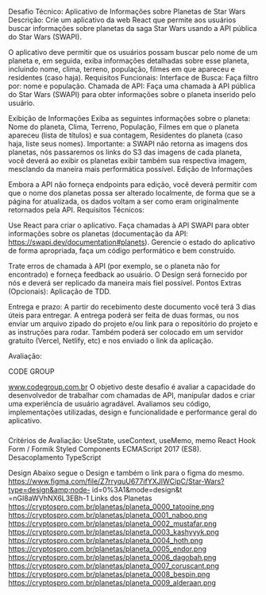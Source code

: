 Desafio Técnico: Aplicativo de Informações sobre Planetas de Star Wars
Descrição: Crie um aplicativo da web React que permite aos usuários buscar
informações sobre planetas da saga Star Wars usando a API pública do Star Wars
(SWAPI).

O aplicativo deve permitir que os usuários possam buscar pelo nome de um
planeta e, em seguida, exiba informações detalhadas sobre esse planeta, incluindo
nome, clima, terreno, população, filmes em que apareceu e residentes (caso haja).
Requisitos Funcionais: Interface de Busca: Faça filtro por: nome e população.
Chamada de API: Faça uma chamada à API pública do Star Wars (SWAPI) para obter
informações sobre o planeta inserido pelo usuário.

Exibição de Informações
Exiba as seguintes informações sobre o planeta: Nome do planeta, Clima, Terreno,
População, Filmes em que o planeta apareceu (lista de títulos) e sua contagem,
Residentes do planeta (caso haja, liste seus nomes).
Importante: a SWAPI não retorna as imagens dos planetas, nós passaremos os links
do S3 das imagens de cada planeta, você deverá ao exibir os planetas exibir também
sua respectiva imagem, mesclando da maneira mais performática possível.
Edição de Informações

Embora a API não forneça endpoints para edição, você deverá permitir com que o
nome dos planetas possa ser alterado localmente, de forma que se a página for
atualizada, os dados voltam a ser como eram originalmente retornados pela API.
Requisitos Técnicos:

Use React para criar o aplicativo. Faça chamadas à API SWAPI para obter
informações sobre os planetas (documentação da API:
https://swapi.dev/documentation#planets).
Gerencie o estado do aplicativo de forma apropriada, faça um código performático e
bem construído.

Trate erros de chamada à API (por exemplo, se o planeta não for encontrado) e
forneça feedback ao usuário.
O Design será fornecido por nós e deverá ser replicado da maneira mais fiel possível.
Pontos Extras (Opcionais):
Aplicação de TDD.

Entrega e prazo: A partir do recebimento deste documento você terá 3 dias úteis para
entregar. A entrega poderá ser feita de duas formas, ou nos enviar um arquivo zipado
do projeto e/ou link para o repositório do projeto e as instruções para rodar.
Também poderá ser colocado em um servidor gratuito (Vercel, Netlify, etc) e nos
enviado o link da aplicação.

Avaliação:

CODE GROUP

www.codegroup.com.br
O objetivo deste desafio é avaliar a capacidade do desenvolvedor de trabalhar com
chamadas de API, manipular dados e criar uma experiência de usuário agradável.
Avaliamos seu código, implementações utilizadas, design e funcionalidade e
performance geral do aplicativo.

###

Critérios de Avaliação:
UseState, useContext, useMemo, memo
React Hook Form / Formik
⁠Styled Components
⁠ECMAScript 2017 (ES8).
⁠Desacoplamento
⁠TypeScript

Design
Abaixo segue o Design e também o link para o figma do mesmo.
https://www.figma.com/file/Z7rryquU677ifYXJIWCipC/Star-Wars?type=design&amp;node-
id=0%3A1&amp;mode=design&amp;t =nGI8aWVhNX6L3EBh-1
Links dos Planetas
https://cryptospro.com.br/planetas/planeta_0000_tatooine.png
https://cryptospro.com.br/planetas/planeta_0001_naboo.png
https://cryptospro.com.br/planetas/planeta_0002_mustafar.png
https://cryptospro.com.br/planetas/planeta_0003_kashyyyk.png
https://cryptospro.com.br/planetas/planeta_0004_hoth.png
https://cryptospro.com.br/planetas/planeta_0005_endor.png
https://cryptospro.com.br/planetas/planeta_0006_dagobah.png
https://cryptospro.com.br/planetas/planeta_0007_coruscant.png
https://cryptospro.com.br/planetas/planeta_0008_bespin.png
https://cryptospro.com.br/planetas/planeta_0009_alderaan.png
